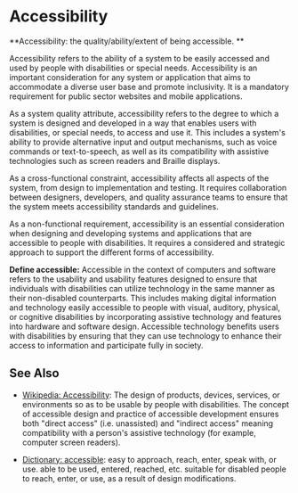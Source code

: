 # Accessibility

**Accessibility: the quality/ability/extent of being accessible. **

<span data-chatgpt-prompt="explain accessibility (system quality attribute, cross-functional constraint, non-functional requirement)">

Accessibility refers to the ability of a system to be easily accessed and used by people with disabilities or special needs. Accessibility is an important consideration for any system or application that aims to accommodate a diverse user base and promote inclusivity. It is a mandatory requirement for public sector websites and mobile applications.

As a system quality attribute, accessibility refers to the degree to which a system is designed and developed in a way that enables users with disabilities, or special needs, to access and use it. This includes a system's ability to provide alternative input and output mechanisms, such as voice commands or text-to-speech, as well as its compatibility with assistive technologies such as screen readers and Braille displays.

As a cross-functional constraint, accessibility affects all aspects of the system, from design to implementation and testing. It requires collaboration between designers, developers, and quality assurance teams to ensure that the system meets accessibility standards and guidelines.

As a non-functional requirement, accessibility is an essential consideration when designing and developing systems and applications that are accessible to people with disabilities. It requires a considered and strategic approach to support the different forms of accessibility.

</span>

**Define accessible:** <span data-chatgpt-prompt="define accessible (computers and software)">Accessible in the context of computers and software refers to the usability and usability features designed to ensure that individuals with disabilities can utilize technology in the same manner as their non-disabled counterparts. This includes making digital information and technology easily accessible to people with visual, auditory, physical, or cognitive disabilities by incorporating assistive technology and features into hardware and software design. Accessible technology benefits users with disabilities by ensuring that they can use technology to enhance their access to information and participate fully in society.</span>

## See Also

* [Wikipedia: Accessibility](https://wikipedia.org/wiki/Accessibility): The design of products, devices, services, or environments so as to be usable by people with disabilities. The concept of accessible design and practice of accessible development ensures both "direct access" (i.e. unassisted) and "indirect access" meaning compatibility with a person's assistive technology (for example, computer screen readers).

* [Dictionary: accessible](https://www.dictionary.com/browse/accessible): easy to approach, reach, enter, speak with, or use. able to be used, entered, reached, etc. suitable for disabled people to reach, enter, or use, as a result of design modifications.
